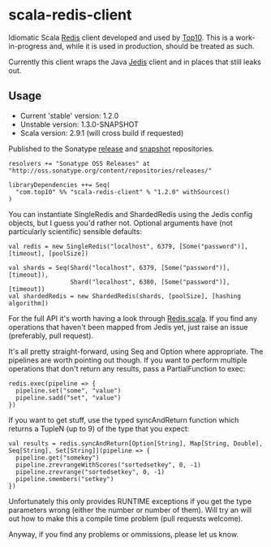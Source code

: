 scala-redis-client
==================

Idiomatic Scala [Redis](http://redis.io) client developed and used by [Top10](http://top10.com). This is a work-in-progress and, while it is used in production, should be treated as such.

Currently this client wraps the Java [Jedis](https://github.com/xetorthio/jedis) client and in places that still leaks out.

Usage
-----

* Current 'stable' version: 1.2.0
* Unstable version: 1.3.0-SNAPSHOT
* Scala version: 2.9.1 (will cross build if requested)

Published to the Sonatype [release](https://oss.sonatype.org/content/repositories/releases/) and [snapshot](https://oss.sonatype.org/content/repositories/snapshots/) repositories.

    resolvers += "Sonatype OSS Releases" at "http://oss.sonatype.org/content/repositories/releases/"

    libraryDependencies ++= Seq(
      "com.top10" %% "scala-redis-client" % "1.2.0" withSources()
    )

You can instantiate SingleRedis and ShardedRedis using the Jedis config objects, but I guess you'd rather not. Optional arguments have (not particularly scientific) sensible defaults:

    val redis = new SingleRedis("localhost", 6379, [Some("password")], [timeout], [poolSize])
    
    val shards = Seq(Shard("localhost", 6379, [Some("password")], [timeout]),
                     Shard("localhost", 6380, [Some("password")], [timeout])
    val shardedRedis = new ShardedRedis(shards, [poolSize], [hashing algorithm])

For the full API it's worth having a look through [Redis.scala](https://github.com/top10/scala-redis-client/blob/master/src/main/scala/com/top10/redis/Redis.scala). If you find any operations that haven't been mapped from Jedis yet, just raise an issue (preferably, pull request).

It's all pretty straight-forward, using Seq and Option where appropriate. The pipelines are worth pointing out though. If you want to perform multiple operations that don't return any results, pass a PartialFunction to exec:

    redis.exec(pipeline => {
      pipeline.set("some", "value")
      pipeline.sadd("set", "value")
    })

If you want to get stuff, use the typed syncAndReturn function which returns a TupleN (up to 9) of the type that you expect:

    val results = redis.syncAndReturn[Option[String], Map[String, Double], Seq[String], Set[String]](pipeline => {
      pipeline.get("somekey")
      pipeline.zrevrangeWithScores("sortedsetkey", 0, -1)
      pipeline.zrevrange("sortedsetkey", 0, -1)
      pipeline.smembers("setkey")
    })

Unfortunately this only provides RUNTIME exceptions if you get the type parameters wrong (either the number or number of them). Will try an will out how to make this a compile time problem (pull requests welcome).

Anyway, if you find any problems or ommissions, please let us know.